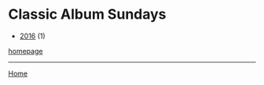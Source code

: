 # Classic Album Sundays

  * [2016](./classic-album-sundays-2016.md) (1)

[homepage](https://classicalbumsundays.com/)

----

[Home](../index.md)
